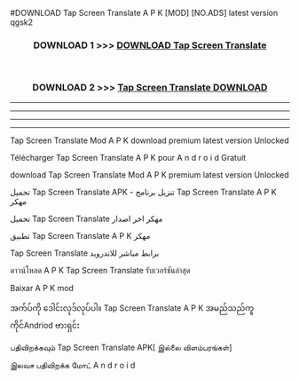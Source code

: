 #DOWNLOAD Tap Screen Translate  A P K [MOD] [NO.ADS] latest version qgsk2



<div align="center">

<h3>DOWNLOAD 1 >>> <a href="https://teeasianyam.web.app?sq=Tap Screen Translate ">DOWNLOAD Tap Screen Translate  </a></h3><br>

<h3>DOWNLOAD 2 >>> <a href="https://teeasianyam.web.app?sq=Tap Screen Translate  ">Tap Screen Translate   DOWNLOAD </a></h3>

</div>


----------------------------------------------------------

----------------------------------------------------------

----------------------------------------------------------

----------------------------------------------------------


Tap Screen Translate   Mod A P K download premium latest version Unlocked

Télécharger Tap Screen Translate   A P K pour A n d r o i d Gratuit

download Tap Screen Translate   Mod A P K premium latest version Unlocked

تحميل Tap Screen Translate   APK - تنزيل برنامج Tap Screen Translate   A P K مهكر

تحميل Tap Screen Translate   مهكر اخر اصدار

تطبيق Tap Screen Translate   A P K مهكر

Tap Screen Translate   برابط مباشر للاندرويد

ดาวน์โหลด A P K Tap Screen Translate   รับเวอร์ชันล่าสุด

Baixar A P K mod

အက်ပ်ကို ဒေါင်းလုဒ်လုပ်ပါ။ Tap Screen Translate   A P K အမည်သည်ကူကိုင်Andriod ဗားရှင်း

பதிவிறக்கவும் Tap Screen Translate   APK[ இல்லை விளம்பரங்கள்] 
 
இலவச பதிவிறக்க மோட் A n d r o i d



